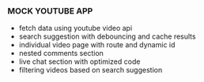 ### MOCK YOUTUBE APP 
- fetch data using youtube video api
- search suggestion with debouncing and cache results
- individual video page with route and dynamic id
- nested comments section
- live chat section with optimized code
- filtering videos based on search suggestion